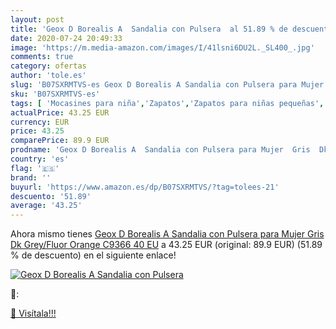 ```yaml
---
layout: post
title: 'Geox D Borealis A  Sandalia con Pulsera  al 51.89 % de descuento'
date: 2020-07-24 20:49:33
image: 'https://m.media-amazon.com/images/I/41lsni6DU2L._SL400_.jpg'
comments: true
category: ofertas
author: 'tole.es'
slug: 'B07SXRMTVS-es Geox D Borealis A Sandalia con Pulsera para Mujer Gris Dk...'
sku: 'B07SXRMTVS-es'
tags: [ 'Mocasines para niña','Zapatos','Zapatos para niñas pequeñas','Zapatos y complementos','sandalia', ]
actualPrice: 43.25 EUR
currency: EUR
price: 43.25
comparePrice: 89.9 EUR
prodname: 'Geox D Borealis A  Sandalia con Pulsera para Mujer  Gris  Dk Grey/Fluor Orange C9366   40 EU'
country: 'es'
flag: '🇪🇸'
brand: ''
buyurl: 'https://www.amazon.es/dp/B07SXRMTVS/?tag=tolees-21'
descuento: '51.89'
average: '43.25'
---
```


Ahora mismo tienes [Geox D Borealis A  Sandalia con Pulsera para Mujer  Gris  Dk Grey/Fluor Orange C9366   40 EU](https://www.amazon.es/dp/B07SXRMTVS/?tag=tolees-21) a 43.25 EUR (original: 89.9 EUR) (51.89 %  de descuento) en el siguiente enlace!

[![Geox D Borealis A  Sandalia con Pulsera ](https://m.media-amazon.com/images/I/41lsni6DU2L._SL400_.jpg)](https://www.amazon.es/dp/B07SXRMTVS/?tag=tolees-21)

🔎:


[🛒 Visítala!!!](https://www.amazon.es/dp/B07SXRMTVS/?tag=tolees-21)
